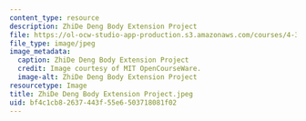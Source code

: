```yaml
---
content_type: resource
description: ZhiDe Deng Body Extension Project
file: https://ol-ocw-studio-app-production.s3.amazonaws.com/courses/4-301-introduction-to-the-visual-arts-spring-2007/bf4c1cb82637443f55e6503718081f02_ZhiDeDengBodyExtensionProject.jpeg
file_type: image/jpeg
image_metadata:
  caption: ZhiDe Deng Body Extension Project
  credit: Image courtesy of MIT OpenCourseWare.
  image-alt: ZhiDe Deng Body Extension Project
resourcetype: Image
title: ZhiDe Deng Body Extension Project.jpeg
uid: bf4c1cb8-2637-443f-55e6-503718081f02
---
```

